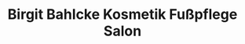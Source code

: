 ---
title: "Birgit Bahlcke Kosmetik Fußpflege Salon"
url: /hagenow/birgit-bahlcke-kosmetik-fusspflege-salon/
shop: Kosmetik
---